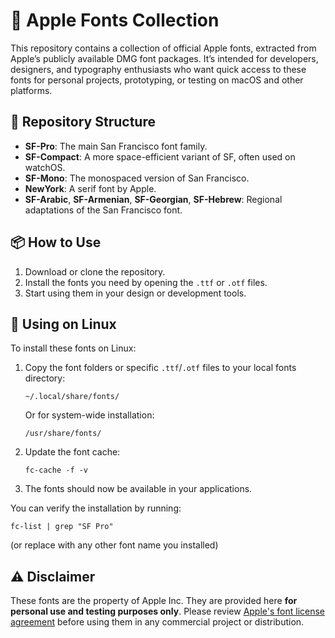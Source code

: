 #  Apple Fonts Collection

This repository contains a collection of official Apple fonts, extracted from Apple’s publicly available DMG font packages.
It’s intended for developers, designers, and typography enthusiasts who want quick access to these fonts for personal projects, prototyping, or testing on macOS and other platforms.

## 📁 Repository Structure

- **SF-Pro**: The main San Francisco font family.
- **SF-Compact**: A more space-efficient variant of SF, often used on watchOS.
- **SF-Mono**: The monospaced version of San Francisco.
- **NewYork**: A serif font by Apple.
- **SF-Arabic**, **SF-Armenian**, **SF-Georgian**, **SF-Hebrew**: Regional adaptations of the San Francisco font.

## 📦 How to Use

1. Download or clone the repository.
2. Install the fonts you need by opening the `.ttf` or `.otf` files.
3. Start using them in your design or development tools.

## 🐧 Using on Linux

To install these fonts on Linux:

1. Copy the font folders or specific `.ttf`/`.otf` files to your local fonts directory:

   ```
   ~/.local/share/fonts/
   ```

   Or for system-wide installation:

   ```
   /usr/share/fonts/
   ```

2. Update the font cache:

   ```
   fc-cache -f -v
   ```

3. The fonts should now be available in your applications.

You can verify the installation by running:

```
fc-list | grep "SF Pro"
```

(or replace with any other font name you installed)

## ⚠️ Disclaimer

These fonts are the property of Apple Inc.
They are provided here **for personal use and testing purposes only**.
Please review [Apple's font license agreement](https://developer.apple.com/fonts) before using them in any commercial project or distribution.
